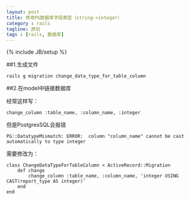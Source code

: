 ```yaml
---
layout: post
title: 修改PG数据库字段类型（string->integer）
category : rails
tagline: 原创
tags : [rails, 数据库]
---
```

{% include JB/setup %}

<!--{% include themes/custom-settings/time.html %}-->

##1.生成文件

    rails g migration change_data_type_for_table_column

##2.在model中链接数据库

经常这样写：

    change_column :table_name, :column_name, :integer

但是PostgresSQL会报错

    PG::DatatypeMismatch: ERROR:  column "column_name" cannot be cast automatically to type integer

需要修改为：

    class ChangeDataTypeForTableColumn < ActiveRecord::Migration
        def change
            change_column :table_name, :column_name, 'integer USING CAST(report_type AS integer)'
        end
    end


